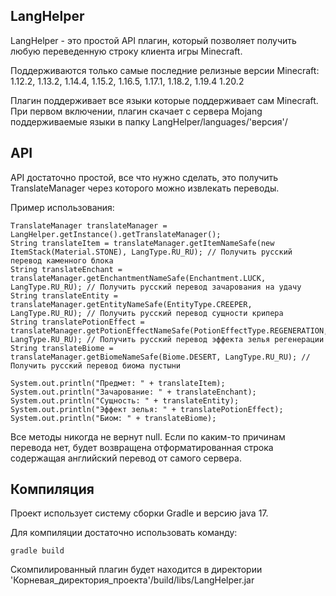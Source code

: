 ## LangHelper

LangHelper - это простой API плагин, который позволяет получить любую переведенную строку клиента игры Minecraft.

Поддерживаются только самые последние релизные версии Minecraft:
1.12.2,
1.13.2,
1.14.4,
1.15.2,
1.16.5,
1.17.1,
1.18.2,
1.19.4
1.20.2

Плагин поддерживает все языки которые поддерживает сам Minecraft.
При первом включении, плагин скачает с сервера Mojang поддерживаемые языки в папку LangHelper/languages/'версия'/

## API

API достаточно простой, все что нужно сделать, это получить TranslateManager через которого можно извлекать переводы.

Пример использования:

```
TranslateManager translateManager = LangHelper.getInstance().getTranslateManager();
String translateItem = translateManager.getItemNameSafe(new ItemStack(Material.STONE), LangType.RU_RU); // Получить русский перевод каменного блока
String translateEnchant = translateManager.getEnchantmentNameSafe(Enchantment.LUCK, LangType.RU_RU); // Получить русский перевод зачарования на удачу
String translateEntity = translateManager.getEntityNameSafe(EntityType.CREEPER, LangType.RU_RU); // Получить русский перевод сущности крипера
String translatePotionEffect = translateManager.getPotionEffectNameSafe(PotionEffectType.REGENERATION, LangType.RU_RU); // Получить русский перевод эффекта зелья регенерации
String translateBiome = translateManager.getBiomeNameSafe(Biome.DESERT, LangType.RU_RU); // Получить русский перевод биома пустыни

System.out.println("Предмет: " + translateItem);
System.out.println("Зачарование: " + translateEnchant);
System.out.println("Сущность: " + translateEntity);
System.out.println("Эффект зелья: " + translatePotionEffect);
System.out.println("Биом: " + translateBiome);
```

Все методы никогда не вернут null. Если по каким-то причинам перевода нет, будет возвращена отформатированная строка
содержащая английский перевод от самого сервера.

## Компиляция

Проект использует систему сборки Gradle и версию java 17.

Для компиляции достаточно использовать команду:

```
gradle build
```

Скомпилированный плагин будет находится в директории 'Корневая_директория_проекта'/build/libs/LangHelper.jar


